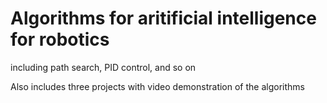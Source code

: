 # Algorithms for aritificial intelligence for robotics

including path search, PID control, and so on

Also includes three projects with video demonstration of the algorithms